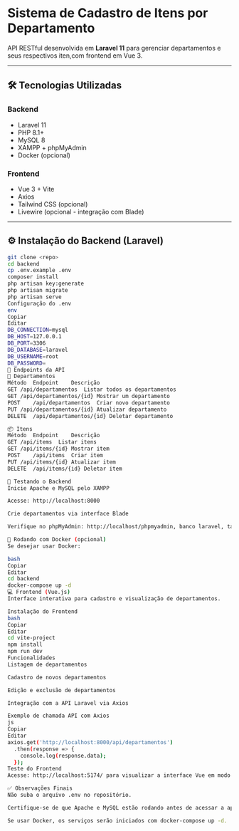 
# Sistema de Cadastro de Itens por Departamento

API RESTful desenvolvida em **Laravel 11** para gerenciar departamentos e seus respectivos iten,com frontend em Vue 3.

---

## 🛠 Tecnologias Utilizadas

### Backend
- Laravel 11  
- PHP 8.1+  
- MySQL 8  
- XAMPP + phpMyAdmin  
- Docker (opcional)


### Frontend
- Vue 3 + Vite  
- Axios  
- Tailwind CSS (opcional)  
- Livewire (opcional - integração com Blade)

---

## ⚙️ Instalação do Backend (Laravel)

```bash
git clone <repo>
cd backend
cp .env.example .env
composer install
php artisan key:generate
php artisan migrate
php artisan serve
Configuração do .env
env
Copiar
Editar
DB_CONNECTION=mysql
DB_HOST=127.0.0.1
DB_PORT=3306
DB_DATABASE=laravel
DB_USERNAME=root
DB_PASSWORD=
🧪 Endpoints da API
📁 Departamentos
Método	Endpoint	Descrição
GET	/api/departamentos	Listar todos os departamentos
GET	/api/departamentos/{id}	Mostrar um departamento
POST	/api/departamentos	Criar novo departamento
PUT	/api/departamentos/{id}	Atualizar departamento
DELETE	/api/departamentos/{id}	Deletar departamento

📦 Itens
Método	Endpoint	Descrição
GET	/api/items	Listar itens
GET	/api/items/{id}	Mostrar item
POST	/api/items	Criar item
PUT	/api/items/{id}	Atualizar item
DELETE	/api/items/{id}	Deletar item

🚀 Testando o Backend
Inicie Apache e MySQL pelo XAMPP

Acesse: http://localhost:8000

Crie departamentos via interface Blade

Verifique no phpMyAdmin: http://localhost/phpmyadmin, banco laravel, tabela departamentos

🐳 Rodando com Docker (opcional)
Se desejar usar Docker:

bash
Copiar
Editar
cd backend
docker-compose up -d
💻 Frontend (Vue.js)
Interface interativa para cadastro e visualização de departamentos.

Instalação do Frontend
bash
Copiar
Editar
cd vite-project  
npm install
npm run dev
Funcionalidades
Listagem de departamentos

Cadastro de novos departamentos

Edição e exclusão de departamentos

Integração com a API Laravel via Axios

Exemplo de chamada API com Axios
js
Copiar
Editar
axios.get('http://localhost:8000/api/departamentos')
  .then(response => {
    console.log(response.data);
  });
Teste do Frontend
Acesse: http://localhost:5174/ para visualizar a interface Vue em modo de desenvolvimento.

✅ Observações Finais
Não suba o arquivo .env no repositório.

Certifique-se de que Apache e MySQL estão rodando antes de acessar a aplicação.

Se usar Docker, os serviços serão iniciados com docker-compose up -d.
